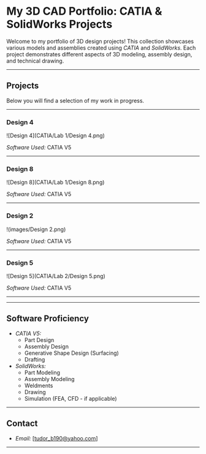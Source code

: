 # My 3D CAD Portfolio: CATIA & SolidWorks Projects

Welcome to my portfolio of 3D design projects! This collection showcases various models and assemblies created using *CATIA* and *SolidWorks*. Each project demonstrates different aspects of 3D modeling, assembly design, and technical drawing.

---

## Projects

Below you will find a selection of my work in progress.

---

### Design 4
![Design 4](CATIA/Lab 1/Design 4.png)

*Software Used:* CATIA V5

---

### Design 8
![Design 8](CATIA/Lab 1/Design 8.png)

*Software Used:* CATIA V5

---

### Design 2
!(images/Design 2.png)

*Software Used:* CATIA V5

---

### Design 5
![Design 5](CATIA/Lab 2/Design 5.png)

*Software Used:* CATIA V5

---

---

## Software Proficiency

* *CATIA V5:*
    * Part Design
    * Assembly Design
    * Generative Shape Design (Surfacing)
    * Drafting
* *SolidWorks:*
    * Part Modeling
    * Assembly Modeling
    * Weldments
    * Drawing
    * Simulation (FEA, CFD - if applicable)

---

## Contact

* *Email:* [tudor_b190@yahoo.com]

---
